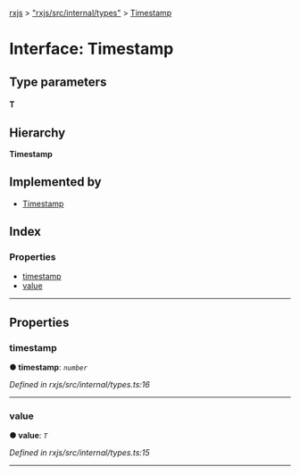 [rxjs](../README.md) > ["rxjs/src/internal/types"](../modules/_rxjs_src_internal_types_.md) > [Timestamp](../interfaces/_rxjs_src_internal_types_.timestamp.md)

# Interface: Timestamp

## Type parameters
#### T 
## Hierarchy

**Timestamp**

## Implemented by

* [Timestamp](../classes/_rxjs_src_internal_operators_timestamp_.timestamp.md)

## Index

### Properties

* [timestamp](_rxjs_src_internal_types_.timestamp.md#timestamp)
* [value](_rxjs_src_internal_types_.timestamp.md#value)

---

## Properties

<a id="timestamp"></a>

###  timestamp

**● timestamp**: *`number`*

*Defined in rxjs/src/internal/types.ts:16*

___
<a id="value"></a>

###  value

**● value**: *`T`*

*Defined in rxjs/src/internal/types.ts:15*

___

